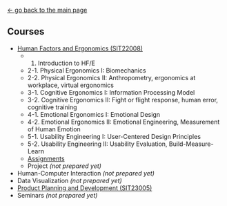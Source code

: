 [← go back to the main page](../README.md)

## Courses
- [Human Factors and Ergonomics (SIT22008)](HFE00.md)
	- 1. Introduction to HF/E
	- 2-1. Physical Ergonomics I: Biomechanics
	- 2-2. Physical Ergonomics II: Anthropometry, ergonomics at workplace, virtual ergonomics
	- 3-1. Cognitive Ergonomics I: Information Processing Model
	- 3-2. Cognitive Ergonomics II: Fight or flight response, human error, cognitive training
	- 4-1. Emotional Ergonomics I: Emotional Design
	- 4-2. Emotional Ergonomics II: Emotional Engineering, Measurement of Human Emotion
	- 5-1. Usability Engineering I: User-Centered Design Principles
	- 5-2. Usability Engineering II: Usability Evaluation, Build-Measure-Learn
	- [Assignments](HFE_Essays.md)
	- Project *(not prepared yet)*
- Human-Computer Interaction *(not prepared yet)*
- Data Visualization *(not prepared yet)*
- [Product Planning and Development (SIT23005)](PPD00.md)
- Seminars *(not prepared yet)*